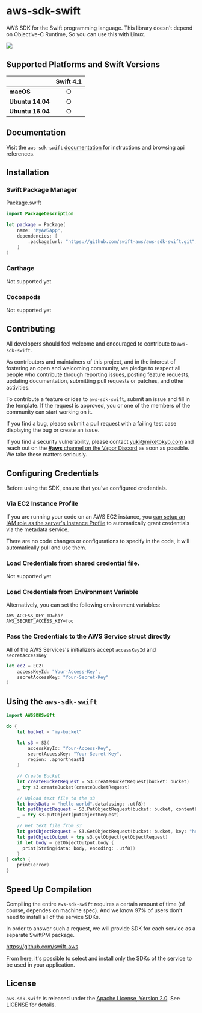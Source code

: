 # aws-sdk-swift

AWS SDK for the Swift programming language.
This library doesn't depend on Objective-C Runtime, So you can use this with Linux.

[<img src="https://travis-ci.org/swift-aws/aws-sdk-swift.svg?branch=master">](https://travis-ci.org/swift-aws/aws-sdk-swift)


## Supported Platforms and Swift Versions

| | **Swift 4.1** |
|---|:---:|
|**macOS**        | ○ |
|**Ubuntu 14.04** | ○ |
|**Ubuntu 16.04** | ○ |

## Documentation

Visit the `aws-sdk-swift` [documentation](http://htmlpreview.github.io/?https://github.com/swift-aws/aws-sdk-swift/gh-pages/index.html) for instructions and browsing api references.

## Installation

### Swift Package Manager

Package.swift

```swift
import PackageDescription

let package = Package(
    name: "MyAWSApp",
    dependencies: [
        .package(url: "https://github.com/swift-aws/aws-sdk-swift.git", from: "1.0.0")
    ]
)
```

### Carthage
Not supported yet

### Cocoapods
Not supported yet

## Contributing

All developers should feel welcome and encouraged to contribute to `aws-sdk-swift`.

As contributors and maintainers of this project, and in the interest of fostering an open and welcoming community, we pledge to respect all people who contribute through reporting issues, posting feature requests, updating documentation, submitting pull requests or patches, and other activities.

To contribute a feature or idea to `aws-sdk-swift`, submit an issue and fill in the template. If the request is approved, you or one of the members of the community can start working on it.

If you find a bug, please submit a pull request with a failing test case displaying the bug or create an issue.

If you find a security vulnerability, please contact <yuki@miketokyo.com> and reach out on the [**#aws** channel on the Vapor Discord](https://discordapp.com/channels/431917998102675485/472522745067077632) as soon as possible. We take these matters seriously.

## Configuring Credentials

Before using the SDK, ensure that you've configured credentials.

### Via EC2 Instance Profile

If you are running your code on an AWS EC2 instance, you [can setup an IAM role as the server's Instance Profile](https://docs.aws.amazon.com/codedeploy/latest/userguide/getting-started-create-iam-instance-profile.html) to automatically grant credentials via the metadata service.

There are no code changes or configurations to specify in the code, it will automatically pull and use them.

### Load Credentials from shared credential file.

Not supported yet

### Load Credentials from Environment Variable

Alternatively, you can set the following environment variables:

```
AWS_ACCESS_KEY_ID=bar
AWS_SECRET_ACCESS_KEY=foo
```

### Pass the Credentials to the AWS Service struct directly

All of the AWS Services's initializers accept `accessKeyId` and `secretAccessKey`

```swift
let ec2 = EC2(
    accessKeyId: "Your-Access-Key",
    secretAccessKey: "Your-Secret-Key"
)
```

## Using the `aws-sdk-swift`

```swift
import AWSSDKSwift

do {
    let bucket = "my-bucket"

    let s3 = S3(
        accessKeyId: "Your-Access-Key",
        secretAccessKey: "Your-Secret-Key",
        region: .apnortheast1
    )

    // Create Bucket
    let createBucketRequest = S3.CreateBucketRequest(bucket: bucket)
    _ try s3.createBucket(createBucketRequest)

    // Upload text file to the s3
    let bodyData = "hello world".data(using: .utf8)!
    let putObjectRequest = S3.PutObjectRequest(bucket: bucket, contentLength: Int64(bodyData.count), key: "hello.txt", body: bodyData, acl: .publicRead)
    _ = try s3.putObject(putObjectRequest)

    // Get text file from s3
    let getObjectRequest = S3.GetObjectRequest(bucket: bucket, key: "hello.txt")
    let getObjectOutput = try s3.getObject(getObjectRequest)
    if let body = getObjectOutput.body {
      print(String(data: body, encoding: .utf8))
    }
} catch {
    print(error)
}
```

## Speed Up Compilation

Compiling the entire `aws-sdk-swift` requires a certain amount of time (of course, dependes on machine spec). And we know 97% of users don't need to install all of the service SDKs.

In order to answer such a request, we will provide SDK for each service as a separate SwiftPM package.

https://github.com/swift-aws

From here, it's possible to select and install only the SDKs of the service to be used in your application.

## License
`aws-sdk-swift` is released under the [Apache License, Version 2.0](http://www.apache.org/licenses/LICENSE-2.0). See LICENSE for details.
